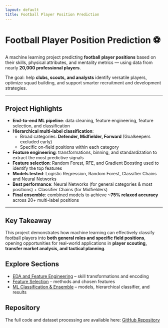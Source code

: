 ```yaml
---
layout: default
title: Football Player Position Prediction
---
```


# Football Player Position Prediction ⚽

A machine learning project predicting **football player positions** based on their skills, physical attributes, and mentality metrics — using data from nearly **20,000 professional players**.  

The goal: help **clubs, scouts, and analysts** identify versatile players, optimize squad building, and support smarter recruitment and development strategies.

---

## Project Highlights
- **End-to-end ML pipeline**: data cleaning, feature engineering, feature selection, and classification  
- **Hierarchical multi-label classification**:  
  - Broad categories: **Defender, Midfielder, Forward** (Goalkeepers excluded early)  
  - Specific on-field positions within each category  
- **Feature engineering**: transformations, binning, and standardization to extract the most predictive signals  
- **Feature selection**: Random Forest, RFE, and Gradient Boosting used to identify the top features  
- **Models tested**: Logistic Regression, Random Forest, Classifier Chains and Neural Networks  
- **Best performance**: Neural Networks (for general categories & most positions) + Classifier Chains (for Midfielders)  
- **Final ensemble**: combined models to achieve **~75% relaxed accuracy** across 20+ multi-label positions  

---

## Key Takeaway
This project demonstrates how machine learning can effectively classify football players into **both general roles and specific field positions**, opening opportunities for real-world applications in **player scouting, transfer market analysis, and tactical planning**.

## Explore Sections
- [EDA and Feature Engineering](feature-engineering.html) – skill transformations and encoding
- [Feature Selection](feature-selection.html) – methods and chosen features
- [ML Classification & Ensemble](ml-classification.html) – models, hierarchical classifier, and results

## Repository
The full code and dataset processing are available here:
[GitHub Repository](https://github.com/Sweet-Twixie/football.git)


